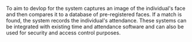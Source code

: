 To aim to devlop for the system captures an image of the individual's face and then compares it to a database of pre-registered faces. If a match is found, the system records the individual's attendance. These systems can be integrated with existing time and attendance software and can also be used for security and access control purposes.
 

